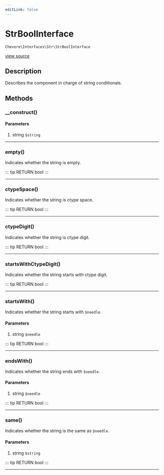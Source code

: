 ```yaml
---
editLink: false
---
```


# StrBoolInterface

`Chevere\Interfaces\Str\StrBoolInterface`

[view source](https://github.com/chevere/chevere/blob/master/interfaces/Str/StrBoolInterface.php)

## Description

Describes the component in charge of string conditionals.

## Methods

### __construct()

#### Parameters

1. string `$string`

---

### empty()

Indicates whether the string is empty.

::: tip RETURN
bool
:::

---

### ctypeSpace()

Indicates whether the string is ctype space.

::: tip RETURN
bool
:::

---

### ctypeDigit()

Indicates whether the string is ctype digit.

::: tip RETURN
bool
:::

---

### startsWithCtypeDigit()

Indicates whether the string starts with ctype digit.

::: tip RETURN
bool
:::

---

### startsWith()

Indicates whether the string starts with `$needle`.

#### Parameters

1. string `$needle`

::: tip RETURN
bool
:::

---

### endsWith()

Indicates whether the string ends with `$needle`.

#### Parameters

1. string `$needle`

::: tip RETURN
bool
:::

---

### same()

Indicates whether the string is the same as `$needle`.

#### Parameters

1. string `$string`

::: tip RETURN
bool
:::

---
